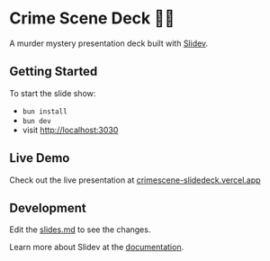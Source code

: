 # Crime Scene Deck 🕵️‍♂️

A murder mystery presentation deck built with [Slidev](https://github.com/slidevjs/slidev).

## Getting Started

To start the slide show:

- `bun install`
- `bun dev`
- visit <http://localhost:3030>

## Live Demo

Check out the live presentation at [crimescene-slidedeck.vercel.app](https://crimescene-slidedeck.vercel.app)

## Development

Edit the [slides.md](./slides.md) to see the changes.

Learn more about Slidev at the [documentation](https://sli.dev/).
